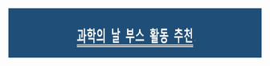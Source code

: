 <html>
  <head>
    <meta charset="utf-8">
    <meta name="viewpoint" content="width=device-width, initial-scale=1.0">
    <p><img src="main_board.jpg" width="1519" height="100"></p>
  </head>
  <body>
    <power></power>
  </body>
</html>
